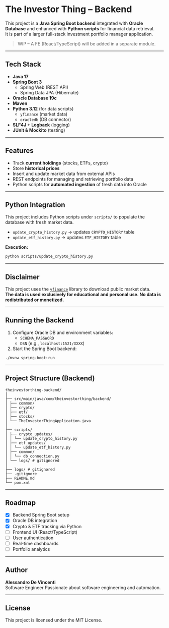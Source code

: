 # The Investor Thing – Backend

This project is a **Java Spring Boot backend** integrated with **Oracle Database** and enhanced with **Python scripts** for financial data retrieval.  
It is part of a larger full-stack investment portfolio manager application.

> WIP – A FE (React/TypeScript) will be added in a separate module.

---

## Tech Stack

- **Java 17**
- **Spring Boot 3**
  - Spring Web (REST API)
  - Spring Data JPA (Hibernate)
- **Oracle Database 19c**
- **Maven**
- **Python 3.12** (for data scripts)
  - `yfinance` (market data)
  - `oracledb` (DB connector)
- **SLF4J + Logback** (logging)
- **JUnit & Mockito** (testing)

---

## Features

- Track **current holdings** (stocks, ETFs, crypto)
- Store **historical prices**
- Insert and update market data from external APIs
- REST endpoints for managing and retrieving portfolio data
- Python scripts for **automated ingestion** of fresh data into Oracle

---

## Python Integration

This project includes Python scripts under `scripts/` to populate the database with fresh market data.

- `update_crypto_history.py` → updates `CRYPTO_HISTORY` table
- `update_etf_history.py` → updates `ETF_HISTORY` table

**Execution:**
```bash
python scripts/update_crypto_history.py
```

---

## Disclaimer

This project uses the [`yfinance`](https://github.com/ranaroussi/yfinance) library to download public market data.  
**The data is used exclusively for educational and personal use. No data is redistributed or monetized.**

---

## Running the Backend

1. Configure Oracle DB and environment variables:
    - `SCHEMA_PASSWORD`
    - `DSN` (e.g., `localhost:1521/XXXX`)
2. Start the Spring Boot backend:
```bash
./mvnw spring-boot:run
```

---

## Project Structure (Backend)

```
theinvestorthing-backend/
│
├── src/main/java/com/theinvestorthing/backend/
│ ├── common/
│ ├── crypto/
│ ├── etf/
│ ├── stocks/
│ └── TheInvestorThingApplication.java
│
├── scripts/
│ ├── crypto_updates/
│ │ └── update_crypto_history.py
│ ├── etf_updates/
│ │ └── update_etf_history.py
│ ├── common/
│ │	└── db_connection.py
│ └── logs/ # gitignored
│
├── logs/ # gitignored
├── .gitignore
├── README.md
└── pom.xml
```

---

##  Roadmap

- [x] Backend Spring Boot setup
- [x] Oracle DB integration
- [x] Crypto & ETF tracking via Python
- [ ] Frontend UI (React/TypeScript)
- [ ] User authentication
- [ ] Real-time dashboards
- [ ] Portfolio analytics

---

## Author

**Alessandro De Vincenti**  
Software Engineer 
Passionate about software engineering and automation.

---

## License

This project is licensed under the MIT License.
